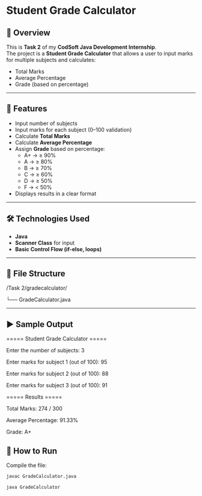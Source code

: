 # Student Grade Calculator

## 📌 Overview
This is **Task 2** of my **CodSoft Java Development Internship**.  
The project is a **Student Grade Calculator** that allows a user to input marks for multiple subjects and calculates:
- Total Marks
- Average Percentage
- Grade (based on percentage)

---

## 🎯 Features
- Input number of subjects
- Input marks for each subject (0–100 validation)
- Calculate **Total Marks**
- Calculate **Average Percentage**
- Assign **Grade** based on percentage:
  - A+ → ≥ 90%
  - A → ≥ 80%
  - B → ≥ 70%
  - C → ≥ 60%
  - D → ≥ 50%
  - F → < 50%
- Displays results in a clear format

---

## 🛠️ Technologies Used
- **Java**
- **Scanner Class** for input
- **Basic Control Flow (if-else, loops)**

---

## 📂 File Structure

/Task 2/gradecalculator/

└── GradeCalculator.java


---

## ▶️ Sample Output
===== Student Grade Calculator =====

Enter the number of subjects: 3

Enter marks for subject 1 (out of 100): 95

Enter marks for subject 2 (out of 100): 88

Enter marks for subject 3 (out of 100): 91


===== Results =====

Total Marks: 274 / 300

Average Percentage: 91.33%

Grade: A+

## 🚀 How to Run
Compile the file:
   ```bash
javac GradeCalculator.java

java GradeCalculator


